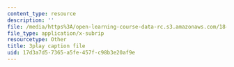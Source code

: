 ```yaml
---
content_type: resource
description: ''
file: /media/https%3A/open-learning-course-data-rc.s3.amazonaws.com/18-06sc-linear-algebra-fall-2011/17d3a7d57365a5fe457fc98b3e20af9e_OZxzHcW663g.srt
file_type: application/x-subrip
resourcetype: Other
title: 3play caption file
uid: 17d3a7d5-7365-a5fe-457f-c98b3e20af9e
---
```

